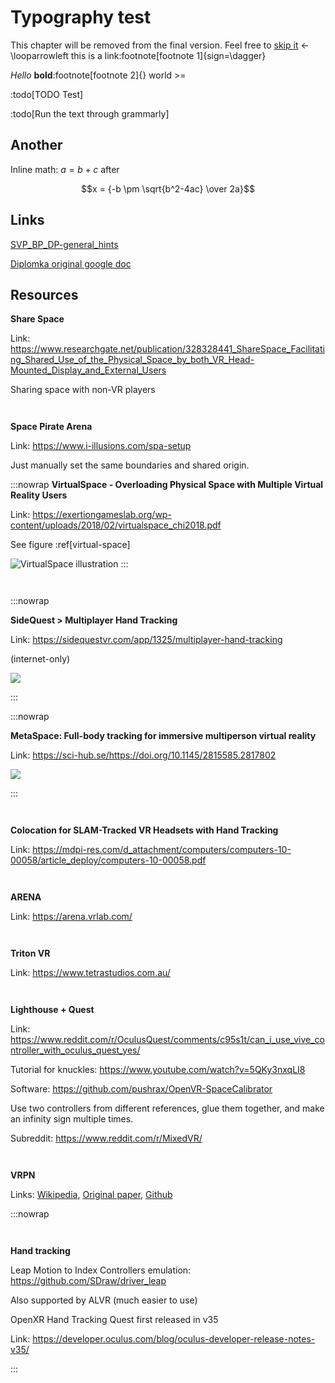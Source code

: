 # Typography test

This chapter will be removed from the final version. Feel free to [skip it](#chapter-technical-design) <- \looparrowleft this is a link:footnote[footnote 1]{sign=\dagger}

_Hello_ **bold**:footnote[footnote 2]{} world >=

:todo[TODO Test]

:todo[Run the text through grammarly]

## Another

Inline math: $a = b + c$ after

$$x = {-b \pm \sqrt{b^2-4ac} \over 2a}$$

## Links

[SVP_BP_DP-general_hints](https://docs.google.com/document/d/1H1dTmKnMD2X97KKFNtwdKV9CajpghJyWB5Wo_EkExtI/edit)

[Diplomka original google doc](https://docs.google.com/document/d/1zrcxnxQ9y1VynUmyR9CQpvVUMoSxK_LO1sJfF-KJqT8/edit)

## Resources

**Share Space**

Link: https://www.researchgate.net/publication/328328441_ShareSpace_Facilitating_Shared_Use_of_the_Physical_Space_by_both_VR_Head-Mounted_Display_and_External_Users

Sharing space with non-VR players

` `

**Space Pirate Arena**

Link: https://www.i-illusions.com/spa-setup

Just manually set the same boundaries and shared origin.

:::nowrap
**VirtualSpace - Overloading Physical Space with Multiple Virtual Reality Users**

Link: https://exertiongameslab.org/wp-content/uploads/2018/02/virtualspace_chi2018.pdf

See figure :ref[virtual-space]

![VirtualSpace illustration](https://lh3.googleusercontent.com/TTGjfyIVu-CYkUozi8z6Fk7hhNLZr13ysMpHXZZluQI4LDtsCDFwHvyH9Fzj_7cEzvKdydRzFAP7FD_bjhR9NKlsdW56K1SMPqk3cHUgas3dFx3t1SNZx0p8f1aAzOoCTwJuNFuN 'virtual-space')
:::

` `

:::nowrap

**SideQuest > Multiplayer Hand Tracking**

Link: https://sidequestvr.com/app/1325/multiplayer-hand-tracking

(internet-only)

![](https://lh5.googleusercontent.com/mJ_Rj79Avqb1zxD_fBgbAdixpGxVboNMSqhmcJQ4Tswajcf3-PbnrV8jg7HHR6f1noVSX2FDQU51tKpjV9_yd327U23Yz0hJ249ei0uRkM5VBn7ClhuObmaEL2WJg_m7l2ZkRPlP)

:::

:::nowrap

**MetaSpace: Full-body tracking for immersive multiperson virtual reality**

Link: https://sci-hub.se/https://doi.org/10.1145/2815585.2817802

![](https://lh4.googleusercontent.com/RxEbWWKRld7fLQwwOEbVWkOWt2_pv2MQZ8IWlH5x-Waa-YLG4lf3Iemaj3hSyW2v4F3hpnzALkfTr3r9xG4edWpdqkGhICAxT6W_ejYpzz7IDV_m6RzUWpQcid7r1lK9ERSR2e89)

:::

` `

**Colocation for SLAM-Tracked VR Headsets with Hand Tracking**

Link: https://mdpi-res.com/d_attachment/computers/computers-10-00058/article_deploy/computers-10-00058.pdf

` `

**ARENA**

Link: https://arena.vrlab.com/

` `

**Triton VR**

Link: https://www.tetrastudios.com.au/

` `

**Lighthouse + Quest**

Link: https://www.reddit.com/r/OculusQuest/comments/c95s1t/can_i_use_vive_controller_with_oculus_quest_yes/

Tutorial for knuckles: https://www.youtube.com/watch?v=5QKy3nxqLI8

Software: https://github.com/pushrax/OpenVR-SpaceCalibrator

Use two controllers from different references, glue them together, and make an infinity sign multiple times.

Subreddit: https://www.reddit.com/r/MixedVR/

` `

**VRPN**

Links: [Wikipedia](https://en.wikipedia.org/wiki/VRPN), [Original paper](https://sci-hub.se/https://dl.acm.org/doi/10.1145/505008.505019), [Github](https://github.com/vrpn/vrpn/wiki)

:::nowrap

` `

**Hand tracking**

Leap Motion to Index Controllers emulation: https://github.com/SDraw/driver_leap

Also supported by ALVR (much easier to use)

OpenXR Hand Tracking Quest first released in v35

Link: https://developer.oculus.com/blog/oculus-developer-release-notes-v35/

:::
